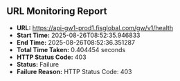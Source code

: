 ## URL Monitoring Report

- **URL:** https://api-gw1-prod1.fisglobal.com/gw/v1/health
- **Start Time:** 2025-08-26T08:52:35.946833
- **End Time:** 2025-08-26T08:52:36.351287
- **Total Time Taken:** 0.404454 seconds
- **HTTP Status Code:** 403
- **Status:** Failure
- **Failure Reason:** HTTP Status Code: 403

